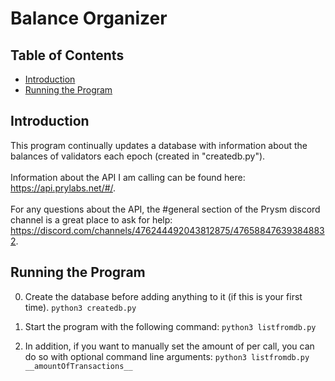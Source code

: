 # **Balance Organizer**

## **Table of Contents**

* [Introduction](#introduction)
* [Running the Program](#running-the-program)

## **Introduction**

This program continually updates a database with information about the balances of validators each epoch (created in "createdb.py"). <br> <br>
Information about the API I am calling can be found here: https://api.prylabs.net/#/. <br> <br>
For any questions about the API, the #general section of the Prysm discord channel is a great place to ask for help: https://discord.com/channels/476244492043812875/476588476393848832.

## **Running the Program**

0) Create the database before adding anything to it (if this is your first time).
                                 ```python3 createdb.py```

1) Start the program with the following command:
                                 ```python3 listfromdb.py```

2) In addition, if you want to manually set the amount of per call, you can do so with optional command line arguments:
                                 ```python3 listfromdb.py __amountOfTransactions__ ```

